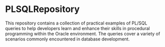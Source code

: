 # PLSQLRepository
This repository contains a collection of practical examples of PL/SQL queries to help developers learn and enhance their skills in procedural programming within the Oracle environment. The queries cover a variety of scenarios commonly encountered in database development.
